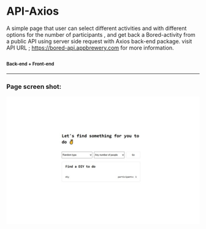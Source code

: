 # API-Axios
A simple page that user can select different activities and with different options for the number of participants , and get back a Bored-activity from a public API using server side request with Axios back-end package. visit API URL ; https://bored-api.appbrewery.com for more information. <br/>
#### <sub>Back-end + Front-end</sub>
---

### Page screen shot:

![home page](https://github.com/pouriavj/API-Axios/blob/main/boredActivity.jpg?raw=true)
